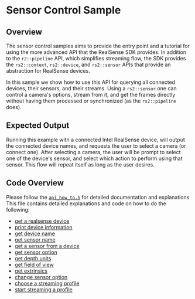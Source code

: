 # Sensor Control Sample

## Overview

The sensor control samples aims to provide the entry point and a tutorial for using the more advanced API that the RealSense SDK provides.
In addition to the `r2::pipeline` API, which simplifies streaming flow, the SDK provides the `rs2::context`, `rs2::device`, and `rs2::sensor` APIs that provide an abstraction for RealSense devices.

In this sample we show how to use this API for querying all connected devices, their sensors, and their streams.
Using a `rs2::sensor` one can control a camera's options, stream from it, and get the frames directly without having them processed or synchronized (as the `rs2::pipeline` does).

## Expected Output

Running this example with a connected Intel RealSense device, will output the connected device names, and requests the user to select a camera (or connect one).
After selecting a camera, the user will be prompt to select one of the device's sensor, and select which action to perform using that sensor.
This flow will repeat itself as long as the user desires.

## Code Overview

Please follow the [`api_how_to.h`](./api_how_to.h) for detailed documentation and explanations
This file contains detailed explanations and code on how to do the following:

- [get a realsense device](./api_how_to.h#22)
- [print device information](./api_how_to.h#71)
- [get device name](./api_how_to.h#94)
- [get sensor name](./api_how_to.h#109)
- [get a sensor from a device](./api_how_to.h#118)
- [get sensor option](./api_how_to.h#147)
- [get depth units](./api_how_to.h#193)
- [get field of view](./api_how_to.h#209)
- [get extrinsics](./api_how_to.h#243)
- [change sensor option](./api_how_to.h#262)
- [choose a streaming profile](./api_how_to.h#315)
- [start streaming a profile](./api_how_to.h#408)
